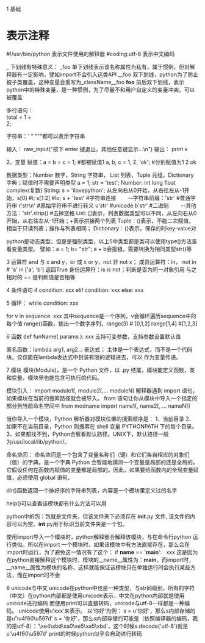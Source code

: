 1 基础
# 表示注释
#!/usr/bin/python 表示文件使用的解释器
#coding:utf-8 表示中文编码

_ 下划线有特殊意义：
_foo 单下划线表示该名称属性为私有，属于惯例，但对解释器有一定影响，譬如import不会引入这类API
__foo 双下划线，python为了防止被子类覆盖，这种变量会重写为_className__foo
__foo__ 前后双下划线，表示python中的特殊变量，是一种惯例，为了尽量不和用户自定义的变量冲突，可以被覆盖

多行语句： \
total = 1 + \
        2;
        
字符串：' " """都可以表示字符串

输入：
raw_input("按下 enter 键退出，其他任意键显示...\n")
输出：
print x

2、变量
赋值：a = b = c = 1; #都被赋值1  a, b, c = 1, 2, 'ok'; #分别赋值为1 2 ok

数据类型：Number 数字，String 字符串， List 列表，Tuple 元组，Dictionary 字典；赋值时不需要声明类型  a = 1; str = 'test';
Number: int long float complex(复数)
String: s = 'ilovepython'; 从左向右从0开始，从右往左从-1开始，s[0] #i; s[1:2] #lo; s + 'test' #字符串连接
        --字符串前缀：'str' #普通字符串  r'str\n' #原始字符串不进行转义  u'str' #unicode  b'str' #二进制
        --其他方法：'str'.strip() #去掉空格
List: []表示，列表数据类型可以不同，从左向右从0开始，从右往左从-1开始；+表示拼接两个列表
Tuple：()表示，不能二次赋值，相当于只读列表；操作与列表相同；
Dictionary：{}表示，保存的时key-value对

python是动态类型，但是是强制类型，以上5中类型都是类可以使用type()方法查看变量类型。
譬如：a = 1; b= "str"; a + b会报错。需要转换为相同类型str()等

3 运算符
and 与 x and y，or 或 x or y，not 非 not x；
成员运算符：in， not in #  'a' in ['a', 'b'] 返回True
身份运算符：is is not；判断是否为同一对象引用 与之相对的 == 是判断值是否相等

4 条件语句
if condition: 
    xxx
elif condition:
    xxx
else:
    xxx

5 循环：
while condition:
    xxx

for v in sequence:
    xxx
其中sequence是一个序列，v会循环遍历sequence中的每个值
range()函数，输出一个数字序列，range(3) # [0,1,2]  range[1,4] #[1,2,3]

6 函数
def funName( params ):
    xxx
支持可变参数，支持参数设置默认值

匿名函数：lambda arg1, arg2..: 表达式； 主体是一个表达式，而不是一个代码块。仅仅能在lambda表达式中封装有限的逻辑进去，可以
作为变量传递。

7 模块
模块(Module)，是一个 Python 文件，以 .py 结尾，模块能定义函数，类和变量，模块里也能包含可执行的代码。

模块引入：
import module1[, module2[,... moduleN]
解释器遇到 import 语句，如果模块在当前的搜索路径就会被导入。
from 语句让你从模块中导入一个指定的部分到当前命名空间中
from modname import name1[, name2[, ... nameN]]

当你导入一个模块，Python 解析器对模块位置的搜索顺序是：
1、当前目录
2、如果不在当前目录，Python 则搜索在 shell 变量 PYTHONPATH 下的每个目录。
3、如果都找不到，Python会察看默认路径。UNIX下，默认路径一般为/usr/local/lib/python/。

命名空间：
命名空间是一个包含了变量名称们（键）和它们各自相应的对象们（值）的字典。是一个字典
Python 会智能地猜测一个变量是局部的还是全局的，它假设任何在函数内赋值的变量都是局部的。因此，如果要给函数内的全局变量赋值，必须使用 global 语句。

dir()函数返回一个排好序的字符串列表，内容是一个模块里定义过的名字

help()可以查看该模块都有什么方法可以用

python中的包：包就是文件夹，但该文件夹下必须存在 __init__.py 文件, 该文件的内容可以为空。__int__.py用于标识当前文件夹是一个包。

使用import导入一个模块时，python解释器会解释该模块，与在命令行python 运行类似。所以在import 一个模块时，如果该模块中有方法直接存在，那么会在import时运行，为了避免这一情况有了这个：
if __name__ == '__main__':
    xxx
这是因为在python直接解释这个模块时，模块的__name__属性为：__main__，而import时，__name__属性为模块的名称，这样就能保证该模块只在单独运行时会执行某些方法，而在import时不会

8 unicode与中文
unicode在python中也是一种类型，与str同级别，所有的字符（中文）在python内部都是使用unicode表示，中文在python内部就是使用unicode进行编码
而使用print可以直接转码，unicode与utf-8一样都是一种编码。
unicode使用u’xxx‘来表示。
以’你好‘为例：
s = u'你好'，那么s内部存储的是u'\u4f60\u597d'
s = '你好'，那么s内部存储的可能是（依照编译器的编码，我的是utf-8）：'\xe4\xbd\xa0\xe5\xa5\xbd'，这个时候s.decode('utf-8')就是u'\u4f60\u597d'
print的时候python似乎会自动进行转码






